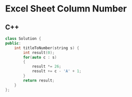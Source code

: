 Excel Sheet Column Number
==========

## C++


```cpp
class Solution {
public:
    int titleToNumber(string s) {
        int result(0);
        for(auto c : s)
        {
            result *= 26;
            result += c - 'A' + 1;
        }
        return result;
    }
};
```
